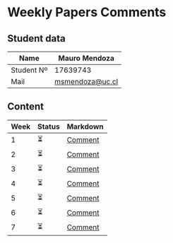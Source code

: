 # Weekly Papers Comments

## Student data

Name       | Mauro Mendoza
---------- | -----------------
Student Nº | 17639743
Mail       | msmendoza@uc.cl

## Content

Week |          Status          | Markdown
---- | -------------------------|--------
1    | :hourglass_flowing_sand: | [Comment](https://github.com/msmendoza/lecturasIIC3633-2021/blob/master/Comments/week1.md)
2    | :hourglass_flowing_sand: | [Comment](https://github.com/msmendoza/lecturasIIC3633-2021)
3    | :hourglass_flowing_sand: | [Comment](https://github.com/msmendoza/lecturasIIC3633-2021)
4    | :hourglass_flowing_sand: | [Comment](https://github.com/msmendoza/lecturasIIC3633-2021)
5    | :hourglass_flowing_sand: | [Comment](https://github.com/msmendoza/lecturasIIC3633-2021)
6    | :hourglass_flowing_sand: | [Comment](https://github.com/msmendoza/lecturasIIC3633-2021)
7    | :hourglass_flowing_sand: | [Comment](https://github.com/msmendoza/lecturasIIC3633-2021)

[comment]: <> (:hourglass_flowing_sand:)
[comment]: <> (:white_check_mark:)
